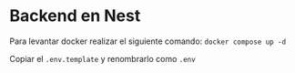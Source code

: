 # Backend en Nest

Para levantar docker realizar el siguiente comando: ```docker compose up -d```

Copiar el ```.env.template``` y renombrarlo como ```.env```